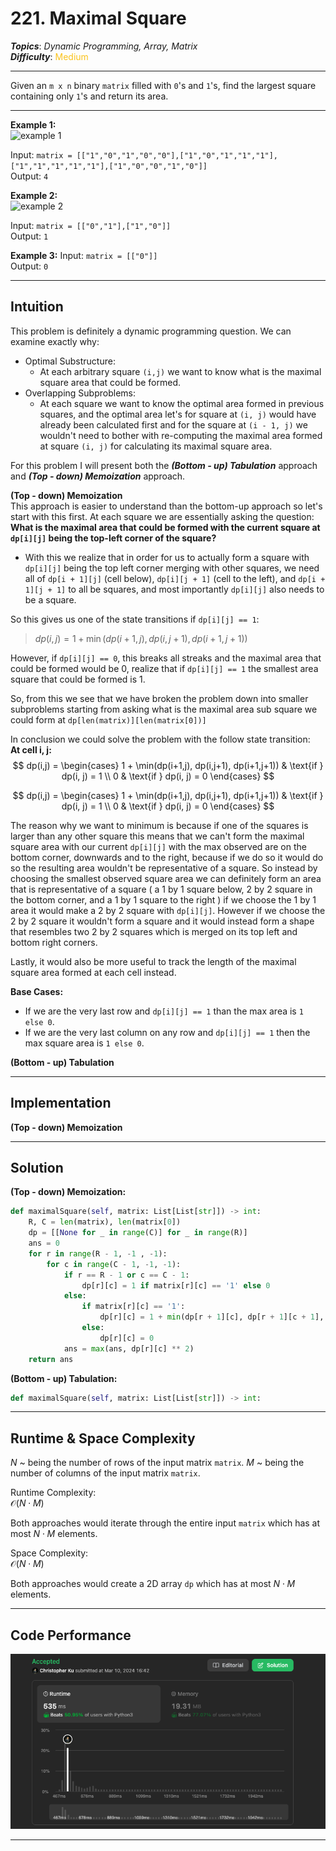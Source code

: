 # 221. Maximal Square
***Topics***: *Dynamic Programming, Array, Matrix*  
***Difficulty***: <span style="color: #fac31d;">Medium</span>
<!-- green: #46c6c2, yellow: #fac31d, red: #f8615c-->
---
Given an `m x n` binary `matrix` filled with `0`'s and `1`'s, find the largest square containing only `1`'s and return its area.

---
**Example 1:**  
![example 1](https://assets.leetcode.com/uploads/2020/11/26/max1grid.jpg)

Input: `matrix = [["1","0","1","0","0"],["1","0","1","1","1"],["1","1","1","1","1"],["1","0","0","1","0"]]`  
Output: `4`

**Example 2:**  
![example 2](https://assets.leetcode.com/uploads/2020/11/26/max2grid.jpg)

Input: `matrix = [["0","1"],["1","0"]]`  
Output: `1`

**Example 3:**
Input: `matrix = [["0"]]`  
Output: `0`

---
## Intuition
This problem is definitely a dynamic programming question. We can examine exactly why:
- Optimal Substructure:
    - At each arbitrary square `(i,j)` we want to know what is the maximal square area that could be formed.
- Overlapping Subproblems:
    - At each square we want to know the optimal area formed in previous squares, and the optimal area let's for square at `(i, j)` would have already been calculated first and for the square at `(i - 1, j)` we wouldn't need to bother with re-computing the maximal area formed at square `(i, j)` for calculating its maximal square area.

For this problem I will present both the ***(Bottom - up) Tabulation*** approach and ***(Top - down) Memoization*** approach. 

**(Top - down) Memoization**  
This approach is easier to understand than the bottom-up approach so let's start with this first. 
At each square we are essentially asking the question: **What is the maximal area that could be formed with the current square at `dp[i][j]` being the top-left corner of the square?**

- With this we realize that in order for us to actually form a square with `dp[i][j]` being the top left corner merging with other squares, we need all of `dp[i + 1][j]` (cell below), `dp[i][j + 1]` (cell to the left), and `dp[i + 1][j + 1]` to all be squares, and most importantly `dp[i][j]` also needs to be a square.

So this gives us one of the state transitions if `dp[i][j] == 1`:  
> $dp(i,j) = 1 + \min(dp(i+1,j), dp(i,j+1), dp(i+1,j+1))$

However, if `dp[i][j] == 0`, this breaks all streaks and the maximal area that could be formed would be 0, realize that if `dp[i][j] == 1` the smallest area square that could be formed is 1.

So, from this we see that we have broken the problem down into smaller subproblems starting from asking what is the maximal area sub square we could form at `dp[len(matrix)][len(matrix[0])]`

In conclusion we could solve the problem with the follow state transition:  
**At cell i, j:**  
$$
dp(i,j) =
\begin{cases}
1 + \min(dp(i+1,j), dp(i,j+1), dp(i+1,j+1)) & \text{if } dp(i, j) = 1 \\
0 & \text{if } dp(i, j) = 0
\end{cases}
$$  

$$
dp(i,j) =
\begin{cases}
1 + \min(dp(i+1,j), dp(i,j+1), dp(i+1,j+1)) & \text{if } dp(i, j) = 1 \\
0 & \text{if } dp(i, j) = 0
\end{cases}
$$

The reason why we want to minimum is because if one of the squares is larger than any other square this means that we can't form the maximal square area with our current `dp[i][j]` with the max observed are on the bottom corner, downwards and to the right, because if we do so it would do so the resulting area wouldn't be representative of a square. So instead by choosing the smallest observed square area we can definitely form an area that is representative of a square ( a 1 by 1 square below, 2 by 2 square in the bottom corner, and a 1 by 1 square to the right ) if we choose the 1 by 1 area it would make a 2 by 2 square with `dp[i][j]`. However if we choose the 2 by 2 square it wouldn't form a square and it would instead form a shape that resembles two 2 by 2 squares which is merged on its top left and bottom right corners.

Lastly, it would also be more useful to track the length of the maximal square area formed at each cell instead.

**Base Cases:**
- If we are the very last row and `dp[i][j] == 1` than the max area is `1 else 0`.
- If we are the very last column on any row and `dp[i][j] == 1` then the max square area is `1 else 0`.

**(Bottom - up) Tabulation**

---
## Implementation
**(Top - down) Memoization**  

---
## Solution
**(Top - down) Memoization:**  
```python
def maximalSquare(self, matrix: List[List[str]]) -> int:
    R, C = len(matrix), len(matrix[0])
    dp = [[None for _ in range(C)] for _ in range(R)]
    ans = 0
    for r in range(R - 1, -1 , -1):
        for c in range(C - 1, -1, -1):
            if r == R - 1 or c == C - 1:
                dp[r][c] = 1 if matrix[r][c] == '1' else 0
            else:
                if matrix[r][c] == '1':
                    dp[r][c] = 1 + min(dp[r + 1][c], dp[r + 1][c + 1], dp[r][c + 1])
                else:
                    dp[r][c] = 0
            ans = max(ans, dp[r][c] ** 2)
    return ans
```

**(Bottom - up) Tabulation:**
```python
def maximalSquare(self, matrix: List[List[str]]) -> int:
```

---
## Runtime & Space Complexity
$N$ ~ being the number of rows of the input matrix `matrix`.
$M$ ~ being the number of columns of the input matrix `matrix`.  

Runtime Complexity:  
$\mathcal{O}(N \cdot M)$

Both approaches would iterate through the entire input `matrix` which has at most $N \cdot M$ elements.

Space Complexity:  
$\mathcal{O}(N \cdot M)$

Both approaches would create a 2D array `dp` which has at most $N \cdot M$ elements.

---
## Code Performance
![221 code performance](../../../resources/code-performances/lc-221.png)

---